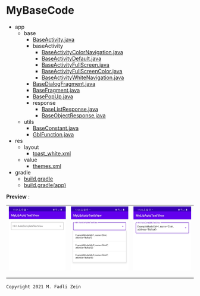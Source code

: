 # MyBaseCode

- app
  - base
    - [BaseActivity.java](https://github.com/gzeinnumer/MyBaseCode/blob/master/app/src/main/java/com/gzeinnumer/mybasecode/base/BaseActivity.java)
    - baseActivity
      - [BaseActivityColorNavigation.java](https://github.com/gzeinnumer/MyBaseCode/blob/master/app/src/main/java/com/gzeinnumer/mybasecode/base/baseActivity/BaseActivityColorNavigation.java)
      - [BaseActivityDefault.java](https://github.com/gzeinnumer/MyBaseCode/blob/master/app/src/main/java/com/gzeinnumer/mybasecode/base/baseActivity/BaseActivityDefault.java)
      - [BaseActivityFullScreen.java](https://github.com/gzeinnumer/MyBaseCode/blob/master/app/src/main/java/com/gzeinnumer/mybasecode/base/baseActivity/BaseActivityFullScreen.java)
      - [BaseActivityFullScreenColor.java](https://github.com/gzeinnumer/MyBaseCode/blob/master/app/src/main/java/com/gzeinnumer/mybasecode/base/baseActivity/BaseActivityFullScreenColor.java)
      - [BaseActivityWhiteNavigation.java](https://github.com/gzeinnumer/MyBaseCode/blob/master/app/src/main/java/com/gzeinnumer/mybasecode/base/baseActivity/BaseActivityWhiteNavigation.java)
    - [BaseDialogFragment.java](https://github.com/gzeinnumer/MyBaseCode/blob/master/app/src/main/java/com/gzeinnumer/mybasecode/base/BaseDialogFragment.java)
    - [BaseFragment.java](https://github.com/gzeinnumer/MyBaseCode/blob/master/app/src/main/java/com/gzeinnumer/mybasecode/base/BaseFragment.java)
    - [BasePopUp.java](https://github.com/gzeinnumer/MyBaseCode/blob/master/app/src/main/java/com/gzeinnumer/mybasecode/base/BasePopUp.java)
    - response
      - [BaseListResponse.java](https://github.com/gzeinnumer/MyBaseCode/blob/master/app/src/main/java/com/gzeinnumer/mybasecode/base/response/BaseListResponse.java)
      - [BaseObjectResponse.java](https://github.com/gzeinnumer/MyBaseCode/blob/master/app/src/main/java/com/gzeinnumer/mybasecode/base/response/BaseObjectResponse.java)
  - utils
    - [BaseConstant.java](https://github.com/gzeinnumer/MyBaseCode/blob/master/app/src/main/java/com/gzeinnumer/mybasecode/utils/BaseConstant.java)
    - [GblFunction.java](https://github.com/gzeinnumer/MyBaseCode/blob/master/app/src/main/java/com/gzeinnumer/mybasecode/utils/GblFunction.java)
- res
  - layout
    - [toast_white.xml](https://github.com/gzeinnumer/MyBaseCode/blob/master/app/src/main/res/layout/toast_white.xml)
  - value
    - [themes.xml](https://github.com/gzeinnumer/MyBaseCode/blob/master/app/src/main/res/values/themes.xml)
- gradle
  - [build.gradle](https://github.com/gzeinnumer/MyBaseCode/blob/master/build.gradle)
  - [build.gradle(app)](https://github.com/gzeinnumer/MyBaseCode/blob/master/app/build.gradle)

**Preview** :

| <img src="https://github.com/gzeinnumer/AndroidDropdown/blob/master/preview/example1.jpg"/>| <img src="https://github.com/gzeinnumer/AndroidDropdown/blob/master/preview/example2.jpg"/> |<img src="https://github.com/gzeinnumer/AndroidDropdown/blob/master/preview/example3.jpg"/> |
|:---|:---|:---|

---

```
Copyright 2021 M. Fadli Zein
```
